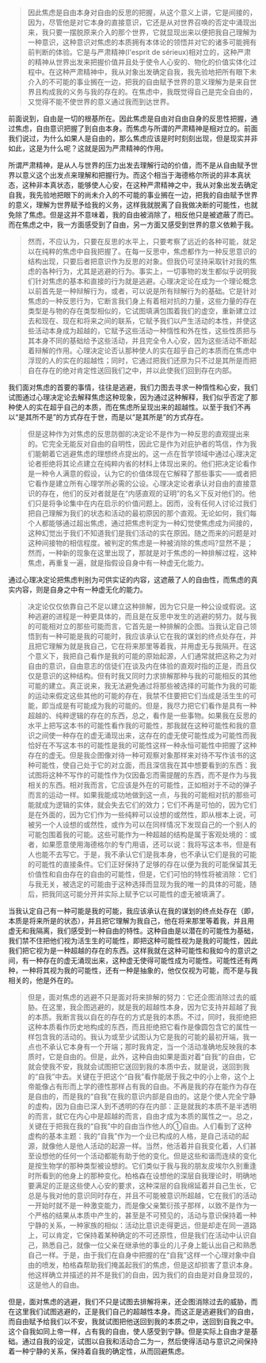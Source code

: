 <blockquote data-pid="x2gtPJGX">因此焦虑是自由本身对自由的反思的把握，从这个意义上讲，它是间接的，因为，尽管他是对它本身的直接意识，它还是从对世界召唤的否定中涌现出来，我只要一摆脱原来介入的那个世界，它就显现出来以便把我自己理解为一种意识，这种意识对焦虑的本质拥有本体论的领悟并对它的诸多可能拥有前判断的体验。它是与严肃精神(I'esprit de sérieux)相对立的，这种严肃的精神从世界出发来把握价值并且处于使令人心安的、物化的价值实体化过程中。在这种严肃精神中，我从对象出发确定自我，我先验地把所有眼下未介入的不可能的事业搁在一边，把我的自由赋予世界的意义理解为是来自世界且构成我的义务与我的存在的。在焦虑中，我既觉得自己是完全自由的，又觉得不能不使世界的意义通过我而到达世界。</blockquote><p data-pid="IvXttJcg">前面说到，自由是一切的根基所在。因此焦虑是自由对自由自身的反思性把握，通过焦虑，自由意识把握了到自由本身。而焦虑与所谓的严肃精神是相对立的。前面我们说过，为什么如果人是自由的，那么焦虑应该是时时刻刻出现，但是现实并非如此，这是为什么呢？这就是因为严肃精神的作用。</p><p data-pid="Mv803Gzj">所谓严肃精神，是从人与世界的压力出发去理解行动的价值，而不是从自由赋予世界以意义这个出发点来理解和把握行为。而这个相当于海德格尔所说的非本真状态，这种非本真状态，能够使人心安，在这种严肃精神之中，我从对象出发去确定自我，我先验地把眼下的尚未介入的不可能的事业搁在一边，把我的自由赋予世界的意义，理解为世界赋予给我的义务，这样我就脱离了自我做决断的可能性，也就免除了焦虑。但是这并不意味着，我的自由被消除了，相反他只是被遮蔽了而已。而在焦虑之中，我一方面感受到了自由，另一方面又感受到世界的意义依赖于我。</p><blockquote data-pid="I7I4KskJ">然而，不应认为，只要在反思的水平上，只要考察了远近的各种可能，就足以在纯粹的焦虑中自我把握了。在每一反思中，焦虑都作为一种反思意识的结构出现，只要后者把意识作为反思的对象。但我仍可坚持采取针对我的焦虑的各种行为，尤其是逃避的行为。事实上，一切事物的发生都似乎说明我们针对焦虑的基本和直接的行为就是逃避。心理决定论在成为一个理论概念以前首先是一种辩解行为，或者，可以说是所有辩解行为的基础。它是针对焦虑的一种反思行为，它断言我们身上有着相对抗的力量，这些力量的存在类型是与物的存在类型相似的，它试图填满包围着我们的虚空，重新建立过去和现在、现在和将来之间的联系，它赋予我们以产生活动的本性，并使这些活动本身成为超越的，它赋予这些活动一种惰性和外在性，这些性质把与其本身不同的基础给予这些活动，并且完全令人心安，因为这些活动不断起着辩解的作用。心理决定论否认那种使人的实在超乎自己的本质而在焦虑中浮现的人的实在的超越性；同时，它通过把我们还原为只不过是其所是而把自在存在的绝对肯定性送回我们之中，并以此使我们回到存在内部。</blockquote><p data-pid="585TSWPm">我们面对焦虑的首要的事情，往往是逃避，我们力图去寻求一种惰性和心安，我们试图通过心理决定论去解释焦虑这种现象，因为通过这种解释，我们似乎否定了那种使人的实在超乎自己的本质，而在焦虑所呈现出来的超越性。以至于我们不再以“是其所不是”的方式存在于世，而是以“是其所是”的方式存在。</p><blockquote data-pid="theMxyiQ">但是这种作为对焦虑的反思防御的决定论不是作为一种反思的直观提出来的。它完全无能反对自由的自明性，因此它是作为对庇护者的笃信，作为我们能朝着它逃避焦虑的理想终点提出的。这一点在哲学领域中通过心理决定论者拒绝将其论点建立在纯粹内省的材料上体现出来的。他们把决定论看作是一种令人满意的假设，认为它的价值体现在它解释了那些事实——或者把它看作是建立所有心理学所必需的公设。心理决定论者承认对自由的直接意识的存在，他们的反对者就是在“内感直观的证明”的名义下反对他们的。他们只是将争论集中在内在启示的价值问题上。因而，没有任何人讨论过我们把自己理解为我们的状态和活动的最初原因的那个直观。无论如何，我们每个人都能够通过超出焦虑，通过把焦虑判定为一种幻觉使焦虑成为间接的，这种幻觉出于我们不知道我们是我们活动的实在原因。随之而来的问题是对这种间接物的相信程度。被判定的焦虑是一种被消除的焦虑吗?显然不是；然而，一种新的现象在这里出现了，那就是对于焦虑的一种排解过程，这种焦虑，再重复一遍，就是指假设自身中有一种虚无化能力。</blockquote><p data-pid="Ahtnr4x3">通过心理决定论把焦虑判别为可供实证的内容，这遮蔽了人的自由性，而焦虑的真实内容，则是自身之中有一种虚无化的能力。</p><blockquote data-pid="ASsW8yO0">决定论仅仅依靠自己不足以建立这种排解，因为它只是一种公设或假说。这种逃避的进程是一种更具体的，而且是在反思中发生的逃避的努力。就与我的可能相对立的那些可能而言，它首先是一种排解的企图。当我认定自己领悟到有一种可能是我的可能时，我应该承认它在我的谋划的终点处存在，并且把它理解为就是我自己，它在将来那里等着我，并用虚无与我隔开。在这个意义下，我把自己看作是我的可能的原始起源，人们通常就把这称之为对自由的意识，自由意志的信徒们在谈及内在体验的直观时指的正是，而且仅仅是意识的这种结构。但有时我又同时力求排解那种与我的可能相反的其他可能的建立。真正说来，我无法避免通过将那些被选择的可能作为我的可能的运动来假定这些其他的可能的存在，我禁不住要把它们当成是活生生的可能，即当成是有可能成为我的可能的。但是，我尽力把它们看作是具有一种超越的、纯粹逻辑的存在的东西，总之，看作是一些事物。如果我在反思的水平上把写这本书的可能性看作我的可能性，那我就在这种可能性和我的意识之间使一种存在的虚无涌现出来，这存在的虚无使可能性成为可能性而我恰好在不写这本书的可能性是我的可能性这样一种永恒可能性中把握了这种存在的虚无。但是我企图像对待一种可观察对象那样来对待不写作该书的这种可能性，使自己处于它的对立面，而且深信我在其中想要看到的东西：我试图将这种不写作的可能性作为仅因备忘而需提醒的东西，而不是作为与我相关的东西。相对我而言，它应该是外在的可能性，正如相对于不动的弹子而言的运动一样。如果我能成功地做到这一点，与我的可能相对抗的那些可能就成为逻辑的实体，就会失去它们的效力；它们不再是可怕的，因为它们是在外面的，因为它们作为一些纯粹可以设想的或然性，即从根本上说，可被另一个人设想的或然性，或作为可以在同样情况下发现自己的一个别人的可能包围着我的可能。这些可能作为一种超越的结构是属于客观处境的：或者，如果愿意使用海德格尔的专门用语，还可以说：我将写这本书，但是有人也能不去写它。于是，我不承认它们是我本身，也不承认它们是我的可能的可能性的直接条件。它们正好保持了足够的存在以便为我的可能保留其无价值性和自由存在的自由的可能性，但是，它们可怕的特性将被消除：它们与我无关，被选定的可能由于这种选择而显现为我的唯一的具体的可能，随后，把我同这可能分开并实际上赋予它以可能性的虚无被填满了。</blockquote><p data-pid="5aOgrXiV">当我认定自己有一种可能是我的可能，我应该承认在我的谋划的终点处存在（即，本质是将来所是的状态），并且把它理解为我自己，他在将来那里等着我，并且用虚无和我隔离，我们感受到一种自由的特性。这种自由是以潜在的可能性为基础，我们禁不住把他们视为活生生的可能性，即把这种可能性视为是我的可能性，因此我们把它视为是一种超越的存在的东西。这样我就在这种可能性和我如今的意识之间，有一种存在的虚无涌现出来，这种虚无使得可能性成为可能性。可能性还有两种，一种将其视为我的可能性，还有一种是抽象的，他仅仅视为可能，而不是与我相关的，他是外在的。</p><blockquote data-pid="0I2aflK7">但是，面对焦虑的逃避不只是面对将来排解的努力：它还企图消除过去的威胁。在这里，我企图逃避的，就是我的超越性本身，因为它支持并超越了我的本质。我断言我以自在的存在的方式是我的本质。不过，同时，我拒绝把这种本质看作历史地构成的东西，而且拒绝把它看作是像圆包含它的属性一样包含我的活动的。我认为或至少试图认为它是我的可能的最初开端，我一点也不承认它本身有一个开端；那时我肯定，当一个活动准确地反映我的本质时，它是自由的。但是，此外，这种自由如果是面对着“自我”的自由，它就会使我不安，我就会试图把它送回到我的本质中去，就是说，送回到我的“自我”中去。关键在于把这个“自我”看作能居于我之中的小上帝，这个上帝能像占有形而上学的德性那样占有我的自由。不再是我的存在能作为存在是自由的，而是我的“自我”在我的意识内部是自由的。这是个使人完全宁静的虚构，因为自由已深人到不透明的存在内部：正是就我的本质不是半透明的而言，就它在内心中是超越的而言，自由才成为本质的属性之一。总之，关键在于把我在我的“自我”中的自由当作他人的①自由。人们看到了这种虚构的基本主题：我的“自我”作为一个业已构成的人格，是自己活动的起源，就像他人是他人活动的起源一样。当然，他活着并自我变化着，人们甚至设想他的任何一个活动都能有助于他的变化。但是这些和谐而连续的变化是按生物学的那种类型被设想的。它们类似于我与我的朋友皮埃尔久别重逢时所看到的他身上的那种变化。柏格森在设想他的深层自我理论时，明确地要满足的正是这些使人心安的要求，这种深层的自我绵延着并自己生长，它总是与我对他的意识同时存在，并且不可能被意识所超越，它在我们的活动一开始时就不是一种激变能力，而是像父亲繁衍孩子那样，以致不是作为一个严格的结果从本质中产生的，甚至是不可预见的，活动与意识保持着一种宁静的关系，一种家族的相似：活动比意识走得更远，但是却走在同一道路上，可以肯定，它保持着某种确定的不可还原性，但是我们在活动中认识自己，熟悉自己，就像一位父亲在继承他的事业的儿子身上能认出自己和熟悉自己一样。于是，由于我们在自身中把握的在“自我”这样一个心理对象中自由的喷发，柏格森帮助我们掩盖起我们的焦虑，但是这却损害了意识本身。他这样确立并描述的并不是我们的自由，因为我们的自由是对自身显现的，这是他人的自由。</blockquote><p data-pid="VprfECcW">但是，面对焦虑的逃避，我们不只是试图去排解将来，还企图消除过去的威胁，而在这里我们试图逃避的，正是我们自己的超越性本身。而这正是逃避我们的自由，而自由赋予给我们以不安，我就试图把他送回到我的本质之中，送回到自我之中。这个自我如同上帝一样，占有我的自由，使人感受到宁静。但是实际上自由才是基础。通过自我的设定，试图以自我和活动合二为一，然后使得活动与意识之间保持着一种宁静的关系，保持着自我的确定性，从而回避焦虑。</p><p></p>